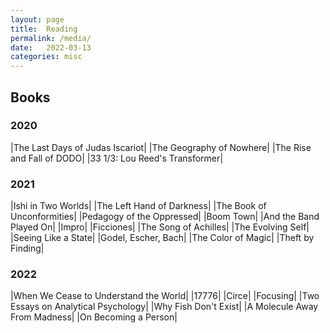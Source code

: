 ```yaml
---
layout: page
title:  Reading
permalink: /media/
date:   2022-03-13
categories: misc
---
```


## Books

### 2020

|The Last Days of Judas Iscariot|
|The Geography of Nowhere|
|The Rise and Fall of DODO|
|33 1/3: Lou Reed's Transformer|

### 2021

|Ishi in Two Worlds|
|The Left Hand of Darkness|
|The Book of Unconformities|
|Pedagogy of the Oppressed|
|Boom Town|
|And the Band Played On|
|Impro|
|Ficciones|
|The Song of Achilles|
|The Evolving Self|
|Seeing Like a State|
|Godel, Escher, Bach|
|The Color of Magic|
|Theft by Finding|

### 2022

|When We Cease to Understand the World|
|17776|
|Circe|
|Focusing|
|Two Essays on Analytical Psychology|
|Why Fish Don't Exist|
|A Molecule Away From Madness|
|On Becoming a Person|